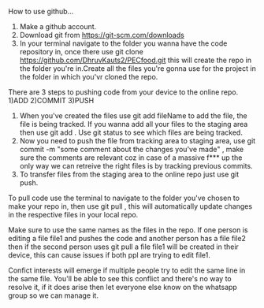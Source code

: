 How to use github...
1) Make a github account.
2) Download git from https://git-scm.com/downloads
3) In your terminal navigate to the folder you wanna have the code repository in, once there use git clone https://github.com/DhruvKauts2/PECfood.git this will create the repo in the folder you're in.Create all the files you're gonna use for the project in the folder in which you'vr cloned the repo.

There are 3 steps to pushing code from your device to the online repo. 1)ADD 2)COMMIT 3)PUSH

1) When you've created the files use git add fileName to add the file, the file is being tracked. If you wanna add all your files to the staging area then use git add .
Use git status to see which files are being tracked.
2) Now you need to push the file from tracking area to staging area, use git commit -m "some comment about the changes you've made" , make sure the comments are relevant coz in case of a massive f*** up the only way we can retreive the right files is by tracking previous commits.
3) To transfer files from the staging area to the online repo just use git push.

To pull code use the terminal to navigate to the folder you've chosen to make your repo in, then use git pull , this will automatically update changes in the respective files in your local repo. 

Make sure to use the same names as the files in the repo. If one person is editing a file file1 and pushes the code and another person has a file file2 then if the second person uses git pull a file file1 will be created in their device, this can cause issues if both ppl are trying to edit file1.

Confict interests will emerge if multiple people try to edit the same line in the same file. You'll be able to see this conflict and there's no way to resolve it, if it does arise then let everyone else know on the whatsapp group so we can manage it.

